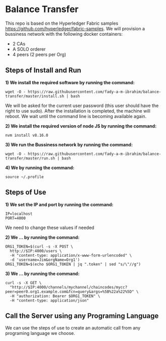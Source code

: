 Balance Transfer
================

This repo is based on the Hyperledger Fabric samples https://github.com/hyperledger/fabric-samples.
We will provision a bussiness network with the following docker containers:
- 2 CAs
- A SOLO orderer
- 4 peers (2 peers per Org)


Steps of Install and Run 
-----

**1) We install the required software by running the command:**
```
wget -O - https://raw.githubusercontent.com/fady-a-m-ibrahim/balance-transfer/master/install.sh | bash
```
We will be asked for the current user password (this user should have the right to use sudo).
After the installation is completed, the machine will reboot. We wait until the command line is becoming available again.

**2) We install the required version of node JS by running the command:**
```
nvm install v8.16.0
```

**3) We run the Bussiness network by running the command:**
```
wget -O - https://raw.githubusercontent.com/fady-a-m-ibrahim/balance-transfer/master/run.sh | bash
```

**4) We by running the command:**
```
source ~/.profile
```


Steps of Use
-----

**1) We set the IP and port by running the command:**
```
IP=localhost
PORT=4000
```
We need to change these values if needed 

**2) We ... by running the command:**
```
ORG1_TOKEN=$(curl -s -X POST \
  http://$IP:4000/users \
  -H "content-type: application/x-www-form-urlencoded" \
  -d 'username=Jim&orgName=Org1')
ORG1_TOKEN=$(echo $ORG1_TOKEN | jq ".token" | sed "s/\"//g")
```

**3) We ... by running the command:**
```
curl -s -X GET \
  "http://$IP:4000/channels/mychannel/chaincodes/mycc?peer=peer0.org1.example.com&fcn=query&args=%5B%22a%22%5D" \
  -H "authorization: Bearer $ORG1_TOKEN" \
  -H "content-type: application/json"
```


Call the Server using any Programing Language
-----
We can use the steps of use to create an automatic call from any programing language we choose.
